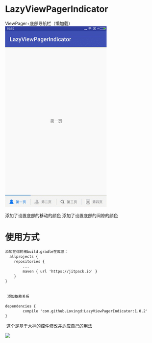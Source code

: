 # LazyViewPagerIndicator

ViewPager+底部导航栏（懒加载）
![](https://github.com/Lovingd/LazyViewPagerIndicator/blob/master/lazyViewpager.gif)


添加了设置底部的移动的颜色
添加了设置底部的间隙的颜色

# 使用方式 #
	添加在你的根build.gradle在库底：	
      allprojects {
		repositories {
			...
			maven { url 'https://jitpack.io' }
		}
	}
 
  
     添加依赖关系
  
    dependencies {
	        compile 'com.github.Lovingd:LazyViewPagerIndicator:1.0.2'
	}
  
  这个是基于大神的控件修改并适应自己的用法  
 
  [![](https://jitpack.io/v/Lovingd/LazyViewPagerIndicator.svg)](https://jitpack.io/#Lovingd/LazyViewPagerIndicator)
